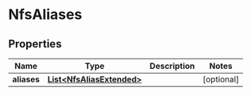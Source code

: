 
# NfsAliases

## Properties
Name | Type | Description | Notes
------------ | ------------- | ------------- | -------------
**aliases** | [**List&lt;NfsAliasExtended&gt;**](NfsAliasExtended.md) |  |  [optional]



